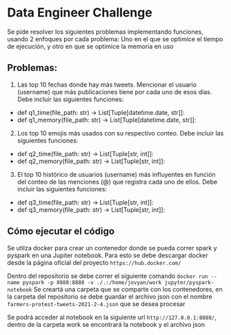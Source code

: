 # Data Engineer Challenge

Se pide resolver los siguientes problemas implementando funciones, usando 2 enfoques por cada problema: Uno en el que se optimice el tiempo de
ejecución, y otro en que se optimice la memoria en uso

## Problemas:
1. Las top 10 fechas donde hay más tweets. Mencionar el usuario (username) que más publicaciones tiene
por cada uno de esos días. Debe incluir las siguientes funciones:
  - def q1_time(file_path: str) -> List[Tuple[datetime.date, str]]:
  - def q1_memory(file_path: str) -> List[Tuple[datetime.date, str]]:

2. Los top 10 emojis más usados con su respectivo conteo. Debe incluir las siguientes funciones:
- def q2_time(file_path: str) -> List[Tuple[str, int]]:
- def q2_memory(file_path: str) -> List[Tuple[str, int]]:

3. El top 10 histórico de usuarios (username) más influyentes en función del conteo de las menciones (@)
que registra cada uno de ellos. Debe incluir las siguientes funciones:
  - def q3_time(file_path: str) -> List[Tuple[str, int]]:
  - def q3_memory(file_path: str) -> List[Tuple[str, int]]:

## Cómo ejecutar el código

Se utilza docker para crear un contenedor donde se pueda correr spark y pyspark en una Jupiter notebook. Para esto se debe descargar docker desde la página oficial del proyecto `https://hub.docker.com/`

Dentro del repositorio se debe correr el siguiente comando `docker run --name pyspark -p 8888:8888 -v ./.:/home/jovyan/work jupyter/pyspark-notebook`
Se creartá una carpeta que se comparte con los contenedores, en la carpeta del repositorio se debe guardar el archivo json con el nombre `farmers-protest-tweets-2021-2-4.json` que se desea procesar

Se podrá acceder al notebook en la siguiente url `http://127.0.0.1:8888/`, dentro de la carpeta work se encontrará la notebook y el archivo json
